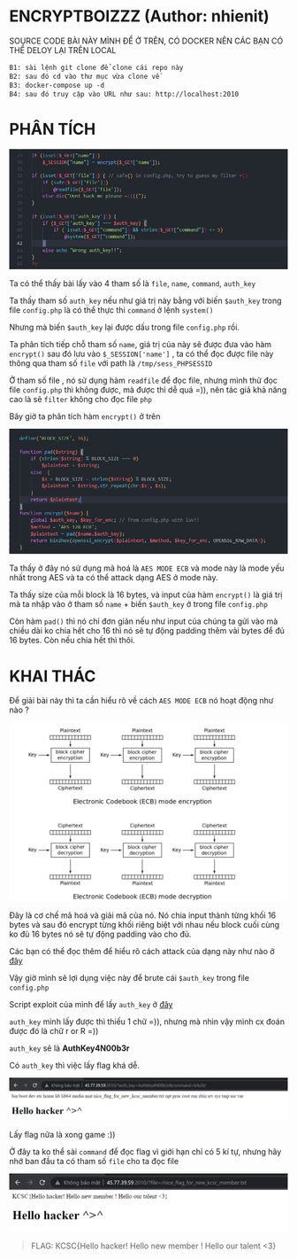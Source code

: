 # ENCRYPTBOIZZZ (Author: nhienit)

SOURCE CODE BÀI NÀY MÌNH ĐỂ Ở TRÊN, CÓ DOCKER NÊN CÁC BẠN CÓ THỂ DELOY LẠI TRÊN LOCAL

```
B1: sài lệnh git clone để clone cái repo này
B2: sau đó cd vào thư mục vừa clone về
B3: docker-compose up -d
B4: sau đó truy cập vào URL như sau: http://localhost:2010
```

# PHÂN TÍCH

![](images/2022-01-30-15-06-28.png)

Ta có thể thấy bài lấy vào 4 tham số là `file`, `name`, `command`, `auth_key`

Ta thấy tham số `auth_key` nếu như giá trị này bằng với biến `$auth_key` trong file `config.php` là có thể thực thi `command` ở lệnh `system()`

Nhưng mà biến `$auth_key` lại được dấu trong file `config.php` rồi.

Ta phân tích tiếp chỗ tham số `name`, giá trị của này sẽ được đưa vào hàm `encrypt()` sau đó lưu vào `$_SESSION['name']` , 
ta có thể đọc được file này thông qua tham số `file` với path là `/tmp/sess_PHPSESSID`

Ở tham số file , nó sử dụng hàm `readfile` để đọc file, nhưng mình thử đọc file `config.php` thì không được, mà được thì dễ quá =)), nên tác giả khả năng cao là sẽ `filter` không cho đọc file `php`

Bây giờ ta phân tích hàm `encrypt()` ở trên 

![](images/2022-01-30-15-29-40.png)

Ta thấy ở đây nó sử dụng mã hoá là `AES MODE ECB` và mode này là mode yếu nhất trong AES và ta có thể attack dạng AES ở mode này.

Ta thấy size của mỗi block là 16 bytes, và input của hàm `encrypt()` là giá trị mà ta nhập vào ở tham số `name` + biến `$auth_key` ở trong file `config.php`

Còn hàm `pad()` thì nó chỉ đơn giản nếu như input của chúng ta gửi vào mà chiều dài ko chia hết cho 16 thì nó sẽ tự động padding thêm vài bytes để đủ 16 bytes. Còn nếu chia hết thì thôi.


# KHAI THÁC

Để giải bài này thì ta cần hiểu rõ về cách `AES MODE ECB` nó hoạt động như nào ?

![](images/2022-01-30-15-37-08.png)

Đây là cơ chế mã hoá và giải mã của nó. Nó chia input thành từng khối 16 bytes và sau đó encrypt từng khối riêng biệt với nhau nếu block cuối cùng ko đủ 16 bytes nó sẽ tự động padding vào cho đủ.

Các bạn có thể đọc thêm để hiểu rõ cách attack của dạng này như nào ở [đây](https://zachgrace.com/posts/attacking-ecb/)

Vậy giờ mình sẽ lợi dụng việc này để brute cái `$auth_key` trong file `config.php`

Script exploit của mình để lấy `auth_key` ở [đây](solve.py)

`auth_key` mình lấy được thì thiếu 1 chữ =)), nhưng mà nhìn vậy mình cx đoán được đó là chữ r or R =))

`auth_key` sẽ là **AuthKey4N00b3r**

Có `auth_key` thì việc lấy flag khá dễ.

![](images/2022-01-30-15-43-25.png)

Lấy flag nữa là xong game :))

Ở đây ta ko thể sài `command` để đọc flag vì giới hạn chỉ có 5 kí tự, nhưng hãy nhớ ban đầu ta có tham số `file` cho ta đọc file

![](images/2022-01-30-15-44-50.png)

> FLAG: KCSC{Hello hacker! Hello new member ! Hello our talent <3}



